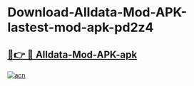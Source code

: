 # Download-Alldata-Mod-APK-lastest-mod-apk-pd2z4

<h2><a href="https://apkcomod.com?title=Alldata-Mod-APK">🔗👉 🔴 Alldata-Mod-APK-apk </a></h2>

[![acn](https://github.com/user-attachments/assets/0f9c940e-d8b0-45ae-aac7-cd30a18b3e1c)](https://apkcomod.com?title=Alldata-Mod-APK)
